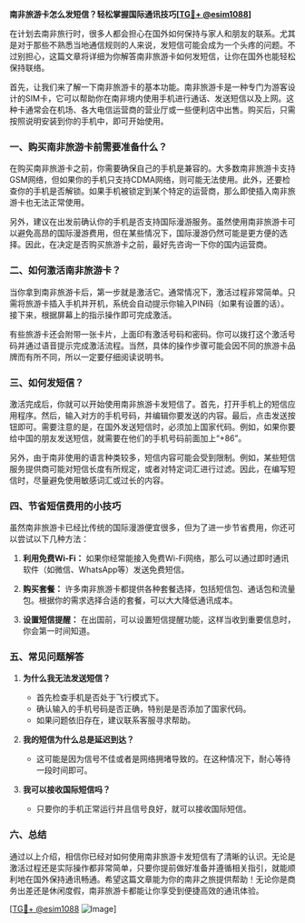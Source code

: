 **南非旅游卡怎么发短信？轻松掌握国际通讯技巧[[TG💪+ @esim1088](https://t.me/s/esim1088)]**

在计划去南非旅行时，很多人都会担心在国外如何保持与家人和朋友的联系。尤其是对于那些不熟悉当地通信规则的人来说，发短信可能会成为一个头疼的问题。不过别担心，这篇文章将详细为你解答南非旅游卡如何发短信，让你在国外也能轻松保持联络。

首先，让我们来了解一下南非旅游卡的基本功能。南非旅游卡是一种专门为游客设计的SIM卡，它可以帮助你在南非境内使用手机进行通话、发送短信以及上网。这种卡通常会在机场、各大电信运营商的营业厅或一些便利店中出售。购买后，只需按照说明安装到你的手机中，即可开始使用。

### **一、购买南非旅游卡前需要准备什么？**

在购买南非旅游卡之前，你需要确保自己的手机是兼容的。大多数南非旅游卡支持GSM网络，但如果你的手机只支持CDMA网络，则可能无法使用。此外，还要检查你的手机是否解锁。如果手机被锁定到某个特定的运营商，那么即使插入南非旅游卡也无法正常使用。

另外，建议在出发前确认你的手机是否支持国际漫游服务。虽然使用南非旅游卡可以避免高昂的国际漫游费用，但在某些情况下，国际漫游仍然可能是更方便的选择。因此，在决定是否购买旅游卡之前，最好先咨询一下你的国内运营商。

### **二、如何激活南非旅游卡？**

当你拿到南非旅游卡后，第一步就是激活它。通常情况下，激活过程非常简单。只需将旅游卡插入手机并开机，系统会自动提示你输入PIN码（如果有设置的话）。接下来，根据屏幕上的指示操作即可完成激活。

有些旅游卡还会附带一张卡片，上面印有激活号码和密码。你可以拨打这个激活号码并通过语音提示完成激活流程。当然，具体的操作步骤可能会因不同的旅游卡品牌而有所不同，所以一定要仔细阅读说明书。

### **三、如何发短信？**

激活完成后，你就可以开始使用南非旅游卡发短信了。首先，打开手机上的短信应用程序。然后，输入对方的手机号码，并编辑你要发送的内容。最后，点击发送按钮即可。需要注意的是，在国外发送短信时，必须加上国家代码。例如，如果你要给中国的朋友发送短信，就需要在他们的手机号码前面加上“+86”。

另外，由于南非使用的语言种类较多，短信内容可能会受到限制。例如，某些短信服务提供商可能对短信长度有所规定，或者对特定词汇进行过滤。因此，在编写短信时，尽量避免使用敏感词汇或过长的内容。

### **四、节省短信费用的小技巧**

虽然南非旅游卡已经比传统的国际漫游便宜很多，但为了进一步节省费用，你还可以尝试以下几种方法：

1. **利用免费Wi-Fi：** 如果你经常能接入免费Wi-Fi网络，那么可以通过即时通讯软件（如微信、WhatsApp等）发送免费短信。
   
2. **购买套餐：** 许多南非旅游卡都提供各种套餐选择，包括短信包、通话包和流量包。根据你的需求选择合适的套餐，可以大大降低通讯成本。

3. **设置短信提醒：** 在出国前，可以设置短信提醒功能，这样当收到重要信息时，你会第一时间知道。

### **五、常见问题解答**

1. **为什么我无法发送短信？**
   - 首先检查手机是否处于飞行模式下。
   - 确认输入的手机号码是否正确，特别是是否添加了国家代码。
   - 如果问题依旧存在，建议联系客服寻求帮助。

2. **我的短信为什么总是延迟到达？**
   - 这可能是因为信号不佳或者是网络拥堵导致的。在这种情况下，耐心等待一段时间即可。

3. **我可以接收国际短信吗？**
   - 只要你的手机正常运行并且信号良好，就可以接收国际短信。

### **六、总结**

通过以上介绍，相信你已经对如何使用南非旅游卡发短信有了清晰的认识。无论是激活过程还是实际操作都非常简单，只要你提前做好准备并遵循相关指引，就能顺利地在国外保持通讯畅通。希望这篇文章能为你的南非之旅提供帮助！无论你是商务出差还是休闲度假，南非旅游卡都能让你享受到便捷高效的通讯体验。

[[TG💪+ @esim1088](https://t.me/s/esim1088) ![Image](https://i.postimg.cc/4NQfJmqS/Snipaste-2025-05-13-00-14-12.png)]